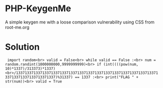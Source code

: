 # PHP-KeygenMe
A simple keygen me with a loose comparison vulnerability using CSS from root-me.org

# Solution
`
import random<br>
valid = False<br>
while valid == False :<br>
  num = random.randint(1000000000,9999999999)<br>
  if (int((((pow(num, 10)*1337)/313373)*1337)<br>/1337133713371337133713371337133713371337133713371337133713371337133713371337133713371337)%31337) == 1337 :<br>
    print("FLAG " + str(num))<br>
    valid = True`<br>
